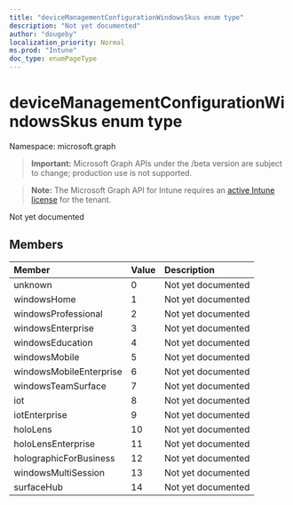 ```yaml
---
title: "deviceManagementConfigurationWindowsSkus enum type"
description: "Not yet documented"
author: "dougeby"
localization_priority: Normal
ms.prod: "Intune"
doc_type: enumPageType
---
```


# deviceManagementConfigurationWindowsSkus enum type

Namespace: microsoft.graph

> **Important:** Microsoft Graph APIs under the /beta version are subject to change; production use is not supported.

> **Note:** The Microsoft Graph API for Intune requires an [active Intune license](https://go.microsoft.com/fwlink/?linkid=839381) for the tenant.

Not yet documented

## Members
|Member|Value|Description|
|:---|:---|:---|
|unknown|0|Not yet documented|
|windowsHome|1|Not yet documented|
|windowsProfessional|2|Not yet documented|
|windowsEnterprise|3|Not yet documented|
|windowsEducation|4|Not yet documented|
|windowsMobile|5|Not yet documented|
|windowsMobileEnterprise|6|Not yet documented|
|windowsTeamSurface|7|Not yet documented|
|iot|8|Not yet documented|
|iotEnterprise|9|Not yet documented|
|holoLens|10|Not yet documented|
|holoLensEnterprise|11|Not yet documented|
|holographicForBusiness|12|Not yet documented|
|windowsMultiSession|13|Not yet documented|
|surfaceHub|14|Not yet documented|




